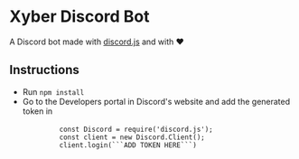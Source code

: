 # Xyber Discord Bot
A Discord bot made with <a href="https://discord.js.org/#/">discord.js</a> and with ❤️
<h2> Instructions </h2>
<ul>
   <li>Run <code>npm install</code></li>
   <li>Go to the <a>Developers</a> portal in Discord's website and add the generated token in<br>
       <code>
         const Discord = require('discord.js');
         const client = new Discord.Client();  
         client.login(```ADD TOKEN HERE```)
       </code>
   </li>
</ul>